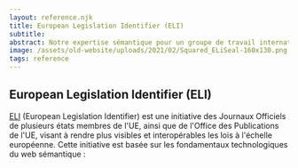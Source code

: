 ```yaml
---
layout: reference.njk
title: European Legislation Identifier (ELI)
subtitle:
abstract: Notre expertise sémantique pour un groupe de travail international, qui pose les fondations d'un "knowledge graph législatif" à l'échelle du web européen - et mondial.
image: /assets/old-website/uploads/2021/02/Squared_ELiSeal-160x130.png
tags: reference
---
```


## European Legislation Identifier (ELI)

[ELI](http://eur-lex.europa.eu/eli) (European Legislation Identifier) est une initiative des Journaux Officiels de plusieurs états membres de l'UE, ainsi que de l'Office des Publications de l'UE, visant à rendre plus visibles et interopérables les lois à l'échelle européenne. Cette initiative est basée sur les fondamentaux technologiques du web sémantique :